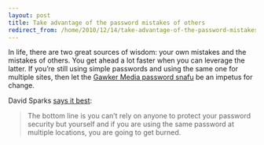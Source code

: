 ```yaml
---
layout: post
title: Take advantage of the password mistakes of others
redirect_from: /home/2010/12/14/take-advantage-of-the-password-mistakes-of-others/index.html
---
```

<p>In life, there are two great sources of wisdom: your own mistakes and the mistakes of others. You get ahead a lot faster when you can leverage the latter.
If you’re still using simple passwords and using the same one for multiple sites, then let the <a href="http://blogs.forbes.com/firewall/2010/12/13/the-lessons-of-gawkers-security-mess/">Gawker Media password snafu</a> be an impetus for change.</p>
<p>David Sparks <a href="http://www.macsparky.com/blog/2010/12/13/password-security-wake-up-call.html">says it best</a>:</p>
<blockquote><p>The bottom line is you can’t rely on anyone to protect your password security but yourself and if you are using the same password at multiple locations, you are going to get burned.</p></blockquote>
